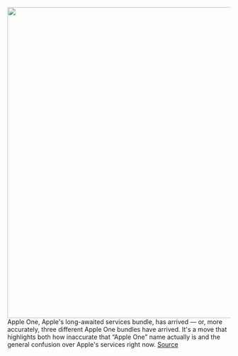 <img src='https://cdn.vox-cdn.com/thumbor/hNaRTwnN4AbxHcjgQr27Z5NVZYo=/0x0:2691x1453/1200x800/filters:focal(1131x512:1561x942)/cdn.vox-cdn.com/uploads/chorus_image/image/67422021/appleone.0.png' width='700px' /><br/>
Apple One, Apple's long-awaited services bundle, has arrived — or, more accurately, three different Apple One bundles have arrived. It's a move that highlights both how inaccurate that “Apple One” name actually is and the general confusion over Apple's services right now.
<a href='https://www.theverge.com/21439083/apple-one-music-icloud-tv-plus-arcade-bundle-price-explained-deal-subscription-service'> Source <a/>